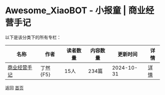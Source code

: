 # Awesome_XiaoBOT - 小报童 | 商业经营手记

以下是该分类下的所有专栏：

| 名称 | 作者 | 读者数量 | 内容数量 | 更新时间 | 详情 |
|------|------|----------|----------|----------|------|
| [商业经营手记](https://xiaobot.net/p/007?refer=0b133df9-27dc-423b-8101-639049001c13) | 丁然{F5} | 15人 | 234篇 |  2024-10-31 | [详情](data/007.md) |


返回 [首页](../README.md)
